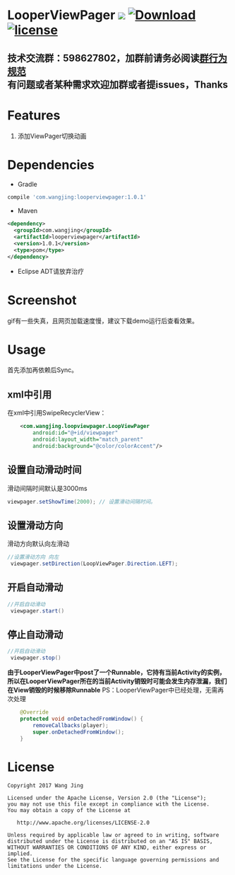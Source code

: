 # LooperViewPager [![](https://ci.novoda.com/buildStatus/icon?job=bintray-release)](https://ci.novoda.com/job/bintray-release/lastBuild/console) [![Download](https://api.bintray.com/packages/wangjinggm/maven/recyclerview-drag/images/download.svg) ](https://bintray.com/wangjinggm/maven/recyclerview-drag/_latestVersion) [![license](http://img.shields.io/badge/license-Apache2.0-brightgreen.svg?style=flat)](https://github.com/Lee-Wang-Jing/ViewpagerMoreTabDemo/blob/master/LICENSE) 

技术交流群：598627802，加群前请务必阅读[群行为规范](https://github.com/Lee-Wang-Jing/GroupStandard)     
有问题或者某种需求欢迎加群或者提issues，Thanks
----
# Features
1. 添加ViewPager切换动画

# Dependencies
* Gradle
```groovy
compile 'com.wangjing:looperviewpager:1.0.1'
```
* Maven
```xml
<dependency>
  <groupId>com.wangjing</groupId>
  <artifactId>looperviewpager</artifactId>
  <version>1.0.1</version>
  <type>pom</type>
</dependency>
```

* Eclipse ADT请放弃治疗

# Screenshot
gif有一些失真，且网页加载速度慢，建议下载demo运行后查看效果。  

# Usage
首先添加再依赖后Sync。

## xml中引用
在xml中引用SwipeRecyclerView：
```xml
    <com.wangjing.loopviewpager.LoopViewPager
        android:id="@+id/viewpager"
        android:layout_width="match_parent"
        android:background="@color/colorAccent"/>
```
## 设置自动滑动时间
滑动间隔时间默认是3000ms
```java
viewpager.setShowTime(2000); // 设置滑动间隔时间。
```
## 设置滑动方向
滑动方向默认向左滑动

```java
//设置滑动方向 向左
 viewpager.setDirection(LoopViewPager.Direction.LEFT);
```
## 开启自动滑动
```java
//开启自动滑动
 viewpager.start()
```
## 停止自动滑动
```java
//开启自动滑动
 viewpager.stop()
```


**由于LooperViewPager中post了一个Runnable，它持有当前Activity的实例，所以在LooperViewPager所在的当前Activity销毁时可能会发生内存泄漏，我们在View销毁的时候移除Runnable**
PS：LooperViewPager中已经处理，无需再次处理

```java
    @Override
    protected void onDetachedFromWindow() {
        removeCallbacks(player);
        super.onDetachedFromWindow();
    }
```

# License
```text
Copyright 2017 Wang Jing

Licensed under the Apache License, Version 2.0 (the "License");
you may not use this file except in compliance with the License.
You may obtain a copy of the License at

   http://www.apache.org/licenses/LICENSE-2.0

Unless required by applicable law or agreed to in writing, software
distributed under the License is distributed on an "AS IS" BASIS,
WITHOUT WARRANTIES OR CONDITIONS OF ANY KIND, either express or implied.
See the License for the specific language governing permissions and
limitations under the License.
```